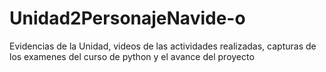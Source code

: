 # Unidad2PersonajeNavide-o
Evidencias de la Unidad, videos de las actividades realizadas, capturas de los examenes del curso de python y el avance del proyecto
